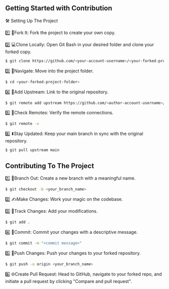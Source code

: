 ## Getting Started with Contribution

🛠️ Setting Up The Project

1️⃣ 🍴Fork It: Fork the project to create your own copy.

2️⃣ 💻Clone Locally: Open Git Bash in your desired folder and clone your forked copy.

```bash
$ git clone https://github.com/<your-account-username>/<your-forked-project>.git
```
3️⃣ 📂Navigate: Move into the project folder.

```bash
$ cd <your-forked-project-folder>

```

4️⃣ 🔗Add Upstream: Link to the original repository.

```bash
$ git remote add upstream https://github.com/<author-account-username>/<original-project>.git
```

5️⃣ 👀Check Remotes: Verify the remote connections.

```bash
$ git remote -v
```
6️⃣ ⬇️Stay Updated: Keep your main branch in sync with the original repository.

```bash
$ git pull upstream main
```

## Contributing To The Project

1️⃣ 🌿Branch Out: Create a new branch with a meaningful name.

```bash
$ git checkout -b <your_branch_name>
```
2️⃣ ✍️Make Changes: Work your magic on the codebase.

3️⃣ 📁Track Changes: Add your modifications.

```bash
$ git add .
```
4️⃣ 🚚Commit: Commit your changes with a descriptive message.

```bash
$ git commit -m "<commit message>"
```
5️⃣ 🚀Push Changes: Push your changes to your forked repository.

```bash
$ git push -u origin <your_branch_name>
```
6️⃣ 🌐Create Pull Request: Head to GitHub, navigate to your forked repo, and initiate a pull request by clicking "Compare and pull request".
